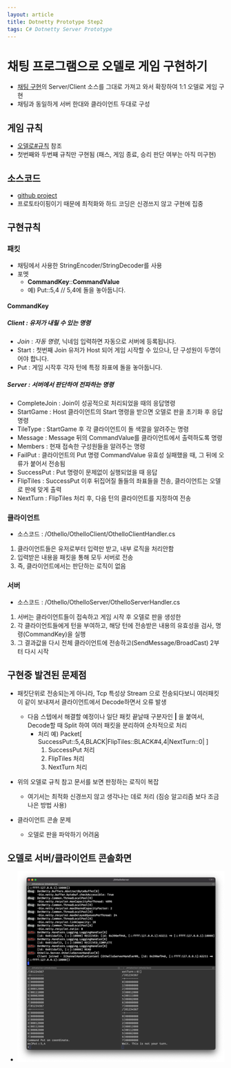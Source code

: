 ```yaml
---
layout: article
title: Dotnetty Prototype Step2
tags: C# Dotnetty Server Prototype
---
```


# 채팅 프로그램으로 오델로 게임 구현하기
* [채팅 구현](/dotnetty-server-prototype-step1)의 Server/Client 소스를 그대로 가져고 와서 확장하여 1:1 오델로 게임 구현
* 채팅과 동일하게 서버 한대와 클라이언트 두대로 구성

## 게임 규칙
* [오델로#규칙](https://ko.wikipedia.org/wiki/오델로#규칙) 참조
* 첫번째와 두번째 규칙만 구현됨 (패스, 게임 종료, 승리 판단 여부는 아직 미구현)

## 소스코드
* [github project](https://github.com/snowpipe-dev/DotNettyServerSamples/tree/main/Othello)
* 프로토타이핑이기 때문에 최적화와 하드 코딩은 신경쓰지 않고 구현에 집중

## 구현규칙
### 패킷
* 채팅에서 사용한 StringEncoder/StringDecoder를 사용
* 포멧
  - **CommandKey**::**CommandValue**
  - 예) Put::5,4 // 5,4에 돌을 놓아둡니다.

#### CommandKey
##### Client : 유저가 내릴 수 있는 명령
  * *Join* : *자동 명령*, 닉네임 입력하면 자동으로 서버에 등록됩니다.
  * Start : 첫번째 Join 유저가 Host 되어 게임 시작할 수 있으나, 단 구성원이 두명이어야 합니다.
  * Put : 게임 시작후 각자 턴에 특정 좌표에 돌을 놓아둡니다.

##### Server : 서버에서 판단하여 전파하는 명령
  * CompleteJoin : Join이 성공적으로 처리되었을 때의 응답명령
  * StartGame : Host 클라이언트의 Start 명령을 받으면 오델로 판을 초기화 후 응답 명령
  * TileType : StartGame 후 각 클라이언트이 돌 색깔을 알려주는 명령
  * Message : Message 뒤의 CommandValue를 클라이언트에서 출력하도록 명령
  * Members : 현재 접속한 구성원들을 알려주는 명령
  * FailPut : 클라이언트의 Put 명령 CommandValue 유효성 실패했을 때, 그 뒤에 오류가 붙어서 전송됨
  * SuccessPut : Put 명령이 문제없이 실행되었을 때 응답
  * FlipTiles : SuccessPut 이후 뒤집어질 돌들의 좌표들을 전송, 클라이언트는 오델로 판에 맞게 출력
  * NextTurn : FlipTiles 처리 후, 다음 턴의 클라이언트를 지정하여 전송

### 클라이언트
* 소스코드 : /Othello/OthelloClient/OthelloClientHandler.cs

1. 클라이언트들은 유저로부터 입력만 받고, 내부 로직을 처리안함
2. 입력받은 내용을 패킷을 통해 모두 서버로 전송
3. 즉, 클라이언트에서는 판단하는 로직이 없음

### 서버
* 소스코드 : /Othello/OthelloServer/OthelloServerHandler.cs

1. 서버는 클라이언트들이 접속하고 게임 시작 후 오델로 판을 생성한
2. 각 클라이언트들에게 턴을 부여하고, 해당 턴에 전송받은 내용의 유효성을 검사, 명령(CommandKey)을 실행
3. 그 결과값을 다시 전체 클라이언트에 전송하고(SendMessage/BroadCast) 2부터 다시 시작

## 구현중 발견된 문제점
* 패킷단위로 전송되는게 아니라, Tcp 특성상 Stream 으로 전송되다보니 여러패킷이 같이 보내져서 클라이언트에서 Decode하면서 오류 발생
  * 다음 스텝에서 해결할 예정이나 일단 패킷 끝날때 구분자인  **\|** 을 붙여서, Decode할 때 Split 하여 여러 패킷을 분리하여 순차적으로 처리
    - 처리 예) Packet[ SuccessPut::5,4,BLACK\|FlipTiles::BLACK#4,4\|NextTurn::0\| ]
      1. SuccessPut 처리
      2. FlipTiles 처리
      3. NextTurn 처리

* 위의 오델로 규칙 참고 문서를 보면 판정하는 로직이 복잡
  * 여기서는 최적화 신경쓰지 않고 생각나는 데로 처리 (짐승 알고리즘 보다 조금 나은 방법 사용)

* 클라이언트 콘솔 문제
  * 오델로 판을 파악하기 어려움

## 오델로 서버/클라이언트 콘솔화면
* ![서버-클라이언트 오델로 콘솔](/assets/images/prototype/prototype-dotnetty-step2-othello.png)
